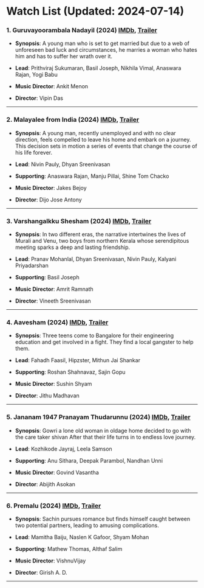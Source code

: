 # Watch List (Updated: 2024-07-14)

### 1. **Guruvayoorambala Nadayil** (2024) [IMDb](https://www.imdb.com/title/tt25400540/), [Trailer](https://www.youtube.com/watch?v=u-BLHW3tJPA)

- **Synopsis**: A young man who is set to get married but due to a web of unforeseen bad luck and circumstances, he marries a woman who hates him and has to suffer her wrath over it.

- **Lead**: Prithviraj Sukumaran, Basil Joseph, Nikhila Vimal, Anaswara Rajan, Yogi Babu
- **Music Director**: Ankit Menon
- **Director**: Vipin Das

---

### 2. **Malayalee from India** (2024) [IMDb](https://en.wikipedia.org/wiki/Malayalee_from_India), [Trailer](https://www.youtube.com/watch?v=TOY-f5XL3-M)

- **Synopsis**: A young man, recently unemployed and with no clear direction, feels compelled to leave his home and embark on a journey. This decision sets in motion a series of events that change the course of his life forever.

- **Lead**: Nivin Pauly, Dhyan Sreenivasan
- **Supporting**: Anaswara Rajan, Manju Pillai, Shine Tom Chacko
- **Music Director**: Jakes Bejoy
- **Director**: Dijo Jose Antony

---

### 3. **Varshangalkku Shesham** (2024) [IMDb](https://www.imdb.com/title/tt28364355/), [Trailer](https://www.youtube.com/watch?v=50GJ7D_00NA)

- **Synopsis**: In two different eras, the narrative intertwines the lives of Murali and Venu, two boys from northern Kerala whose serendipitous meeting sparks a deep and lasting friendship.

- **Lead**: Pranav Mohanlal, Dhyan Sreenivasan, Nivin Pauly, Kalyani Priyadarshan
- **Supporting**: Basil Joseph
- **Music Director**: Amrit Ramnath
- **Director**: Vineeth Sreenivasan

---

### 4. **Aavesham** (2024) [IMDb](https://en.wikipedia.org/wiki/Aavesham_%282024_film%29), [Trailer](https://www.youtube.com/watch?v=L0yEMl8PXnw)

- **Synopsis**: Three teens come to Bangalore for their engineering education and get involved in a fight. They find a local gangster to help them.

- **Lead**: Fahadh Faasil, Hipzster, Mithun Jai Shankar
- **Supporting**: Roshan Shahnavaz, Sajin Gopu
- **Music Director**: Sushin Shyam
- **Director**: Jithu Madhavan

---

### 5. **Jananam 1947 Pranayam Thudarunnu** (2024) [IMDb](https://www.imdb.com/title/tt29040554/), [Trailer](https://www.youtube.com/watch?v=xZomn8QNYCU)

- **Synopsis**: Gowri a lone old woman in oldage home decided to go with the care taker shivan After that their life turns in to endless love journey.

- **Lead**: Kozhikode Jayraj, Leela Samson
- **Supporting**: Anu Sithara, Deepak Parambol, Nandhan Unni
- **Music Director**: Govind Vasantha
- **Director**: Abijith Asokan

---

### 6. **Premalu** (2024) [IMDb](https://www.imdb.com/title/tt28288786/?ref_=nv_sr_srsg_0_tt_7_nm_1_q_Premalu), [Trailer](https://www.youtube.com/watch?v=rR_2ti4l3nM)

- **Synopsis**: Sachin pursues romance but finds himself caught between two potential partners, leading to amusing complications.

- **Lead**: Mamitha Baiju, Naslen K Gafoor, Shyam Mohan
- **Supporting**: Mathew Thomas, Althaf Salim
- **Music Director**: VishnuVijay
- **Director**: Girish A. D.

---

